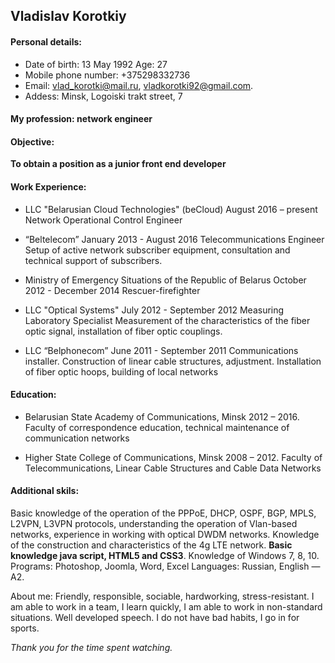 ## Vladislav Korotkiy

#### Personal details:	
* Date of birth: 13 May 1992 Age: 27	
* Mobile phone number: +375298332736
* Email: vlad_korotki@mail.ru, vladkorotki92@gmail.com.
* Addess: Minsk, Logoiski trakt street, 7

#### My profession: network engineer

#### Objective: 
**To obtain a position as a junior front end developer**

#### Work Experience:
* LLC "Belarusian Cloud Technologies" (beCloud)
August 2016 – present
Network Operational Control Engineer


* “Beltelecom”
January 2013 - August 2016
Telecommunications Engineer
Setup of active network subscriber equipment, consultation and technical support of subscribers.

* Ministry of Emergency Situations of the Republic of Belarus
October 2012 - December 2014
Rescuer-firefighter

* LLC "Optical Systems"
July 2012 - September 2012
Measuring Laboratory Specialist
Measurement of the characteristics of the fiber optic signal, installation of fiber optic couplings.

* LLC “Belphonecom”
June 2011 - September 2011
Communications installer.
Construction of linear cable structures, adjustment. Installation of fiber optic hoops, building of local networks

#### Education:
* Belarusian State Academy of Communications, Minsk
2012 – 2016. Faculty of correspondence education, technical maintenance of communication networks

* Higher State College of Communications, Minsk
2008 – 2012. Faculty of Telecommunications, Linear Cable Structures and Cable Data Networks

#### Additional skils:
Basic knowledge of the operation of the PPPoE, DHCP, OSPF, BGP, MPLS, L2VPN, L3VPN protocols, understanding the operation of Vlan-based networks, experience in working with optical DWDM networks.
Knowledge of the construction and characteristics of the 4g LTE network.
**Basic knowledge java script, HTML5 and CSS3**.  Knowledge of Windows 7, 8, 10.
Programs: Photoshop, Joomla, Word, Excel 
Languages: Russian, English — A2.

About me:
Friendly, responsible, sociable, hardworking, stress-resistant. I am able to work in a team, I learn quickly, I am able to work in non-standard situations. Well developed speech. I do not have bad habits, I go in for sports.


_Thank you for the time spent watching._    